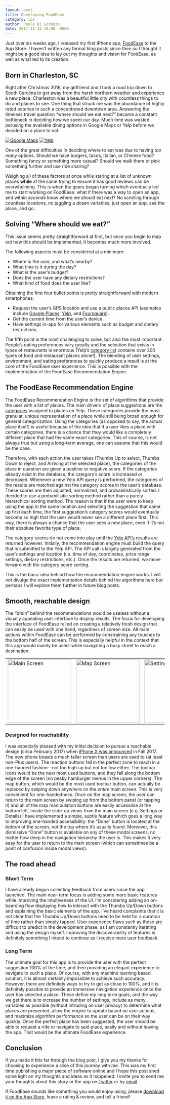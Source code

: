 ```yaml
---
layout: post
title: Developing FoodEase
category: ios
author: Paolo Di Lorenzo
date: 2017-11-12 19:00 -0500
---
```


Just over six weeks ago, I released my first iPhone app, [FoodEase](https://foodease.xyz) to the App Store. I haven’t written any formal blog posts since then so I thought it might be a good idea to lay out my thoughts and vision for FoodEase, as well as what led to its creation.

## Born in Charleston, SC
Right after Christmas 2016, my girlfriend and I took a road trip down to South Carolina to get away from the harsh northern weather and experience a new place. Charleston was a beautiful little city with countless things to do and places to see. One thing that struck me was the abundance of highly rated eateries in such a concentrated downtown area. Answering the timeless travel question “where should we eat next?” became a constant bottleneck in deciding how we spent our day. Much time was wasted perusing the available dining options in Google Maps or Yelp before we decided on a place to eat. 

[![Google Maps]({{site.url}}/images/google_maps_example.png)]({{site.url}}/images/google_maps_example.png)
[![Yelp]({{site.url}}/images/yelp_example.png)]({{site.url}}/images/yelp_example.png)

One of the great difficulties in deciding where to eat was due to having *too many* options. Should we have burgers, tacos, Italian, or Chinese food? Something fancy or something more casual? Should we walk there or pick something further and use ride sharing?

Weighing all of these factors at once while staring at a list of unknown places **while** at the same trying to ensure it has good reviews can be overwhelming. This is when the gears began turning which eventually led me to start working on FoodEase: what if there was a way to open an app, and within *seconds* know where we should eat next? No scrolling through countless locations, no juggling a dozen variables; just open an app, see the place, and go. 

## Solving “Where should we eat?”
This issue seems pretty straightforward at first, but once you begin to map out how this should be implemented, it becomes much more involved. 

The following aspects must be considered at a minimum:
* Where is the user, and what’s nearby?
* What time is it during the day?
* What is the user’s budget?
* Does the user have any dietary restrictions?
* What kind of food does the user like?

Obtaining the first four bullet points is pretty straightforward with modern smartphones:
* Request the user’s GPS location and use a public places API (examples include [Google Places](https://developers.google.com/places/), [Yelp](https://api.yelp.com), and [Foursquare](https://developer.foursquare.com)). 
* Get the current time from the user’s device. 
* Have settings in-app for various elements such as budget and dietary restrictions. 

The fifth point is the most challenging to solve, but also the most important. People’s eating preferences vary greatly and the selection that exists in types of restaurants is enormous (Yelp’s [category list](https://www.yelp.com/developers/documentation/v2/category_list) contains over 200 types of food and restaurant places alone!). The blending of user settings, environment, and eating preferences to quickly produce a result is at the core of the FoodEase user experience. This is possible with the implementation of the FoodEase Recommendation Engine.

## The FoodEase Recommendation Engine
The FoodEase Recommendation Engine is the set of algorithms that provide the user with a list of places. The main drivers of place suggestions are the [categories](https://www.yelp.com/developers/documentation/v2/category_list)  assigned to places on Yelp. These categories provide the most granular, unique representation of a place while still being broad enough for general categorization. Using the categories (as opposed to say, the actual place itself) is useful because of the idea that if a user likes a place with certain categories, there is a chance that they would like a completely different place that had the same exact categories. This of course, is not always true but using a long-term average, one can assume that this would be the case.

Therefore, with each action the user takes (Thumbs Up to select, Thumbs Down to reject, and Arriving at the selected place), the categories of the place in question are given a positive or negative score. If the categories already exist in the database, the category’s score is increased or decreased. Whenever a new Yelp API query is performed, the categories of the results are matched against the category scores in the user’s database. These scores are then adjusted, normalized, and probabilistically sorted. I decided to use a probabilisitic sorting method rather than a purely hierarchical sorting method. The reason is that if the user were to keep using the app in the same location and selecting the suggestion that came up first each time, the first suggestion’s category scores would eventually become so high that the user would never see a different place first. This way, there is always a chance that the user sees a new place, even if it’s not their absolute favorite type of place.

The category scores do not come into play until the [Yelp API’s](https://api.yelp.com) results are returned however. Initially, the recommendation engine must build the query that is submitted to the Yelp API. The API call is largely generated from the user’s settings and location (i.e. time of day, coordinates, price range settings, dietary restrictions, etc.). Once the results are returned, we move forward with the category score sorting.

This is the basic idea behind how the recommendation engine works. I will not divulge the exact implementation details behind the algorithms here but perhaps I will explore them further in future blog posts.

## Smooth, reachable design
The “brain” behind the recommendations would be useless without a visually appealing user interface to display results. The focus for developing the interface of FoodEase relied on creating a relatively fresh design that can easily be used with one hand, regardless of screen size. All main actions within FoodEase can be performed by constraining any touches to the bottom half of the screen. This is especially helpful in the context that this app would mainly be used: while navigating a busy street to reach a destination.

<table>
  <tr>
    <td><a href="{{site.url}}/images/foodease_main.png"><img src="{{site.url}}/images/foodease_main.png" width="200" alt="Main Screen"></a></td>
    <td><a href="{{site.url}}/images/foodease_map.png"><img src="{{site.url}}/images/foodease_map.png" width="200" alt="Map Screen"></a></td>
    <td><a href="{{site.url}}/images/foodease_settings.png"><img src="{{site.url}}/images/foodease_settings.png" width="200" alt="Settings Screen"></a></td>
  </tr>
</table>

### Designed for reachability
I was especially pleased with my initial decision to pursue a reachable design (circa February 2017) when [iPhone X was announced](https://www.apple.com/newsroom/2017/09/the-future-is-here-iphone-x/) in Fall 2017. The new phone boasts a much taller screen than users are used to (at least non-Plus users). The reaction buttons fall in the perfect zone to reach in a one-handed fashion—not too high up but not too low either. The toolbar icons would be the next most used buttons, and they fall along the bottom edge of the screen (no pesky hamburger menus in the upper corners). The map button, which would be the most used toolbar button, can actually be replaced by swiping down anywhere on the *entire* main screen. This is very convenient for one-handedness. Once on the map screen, the user can return to the main screen by swiping up from the bottom panel (or tapping it) and all of the map manipulation buttons are easily accessible at the bottom left. Inside the slide-up views from the main screen (e.g. Settings or Details) I have implemented a simple, subtle feature which goes a long way to improving one-handed accessibility: the “Done” button is located at the *bottom* of the screen, not the top where it’s usually found. Moreover, this dismissive “Done” button is available on any of these modal screens, no matter how deep in the navigation hierarchy the user is. This makes it very easy for the user to return to the main screen (which can sometimes be a point of confusion inside modal views).

## The road ahead
### Short Term
I have already begun collecting feedback from users since the app launched. The main near-term focus is adding some more basic features while improving the intuitiveness of the UI. I’m considering adding an on-boarding flow displaying how to interact with the Thumbs Up/Down buttons and explaining the basic elements of the app.  I’ve heard complaints that it is not clear that the Thumbs Up/Down buttons need to be held for a duration of time rather than simply tapped. User experience flaws such as these are difficult to predict in the development phase, as I am constantly iterating and using the design myself. Improving the discoverability of features is definitely something I intend to continue as I receive more user feedback.
### Long Term
The ultimate goal for this app is to provide the user with the perfect suggestion 100% of the time, and then providing an elegant experience to navigate to such a place. Of course, with any machine learning based solution, it is almost certainly impossible to achieve such accuracy. However, there are definitely ways to try to get as close to 100%, and it is definitely possible to provide an immersive navigation experience once the user has selected a place. These define my long term goals, and the way we get there is to increase the number of settings, include as many variables as possible (without intruding on user privacy) to determine what places are presented, allow the engine to update based on user actions, and maximize algorithm performance so the user can be on their way quickly. Once the perfect place has been suggested, the user should be able to request a ride or navigate to said place, easily and without leaving the app. That would be the ultimate FoodEase experience.

## Conclusion
If you made it this far through the blog post, I give you my thanks for choosing to experience a slice of this journey with me. This was my first time publishing a major piece of software online and I hope this post shed some light on my thoughts and ideas as it happened. I invite you to send me *your* thoughts about this story or the app on [Twitter](https://twitter.com/dilorenzopl) or by [email](mailto:paolo@dilorenzo.pl).

If FoodEase sounds like something you would enjoy using, please [download it on the App Store](https://foodease.xyz/download), leave a rating & review, and tell a friend!

